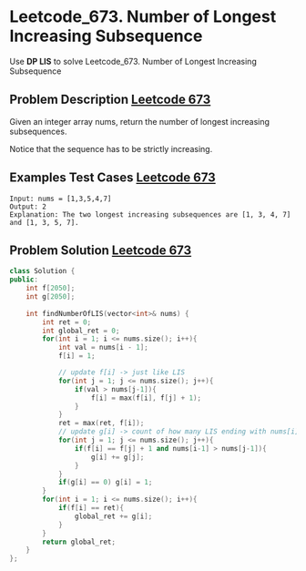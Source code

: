 # Leetcode_673. Number of Longest Increasing Subsequence


Use **DP LIS** to solve Leetcode_673. Number of Longest Increasing Subsequence
<!--more-->


## Problem Description [Leetcode 673](https://leetcode.com/problems/number-of-longest-increasing-subsequence/)

Given an integer array nums, return the number of longest increasing subsequences.

Notice that the sequence has to be strictly increasing.

## Examples Test Cases [Leetcode 673](https://leetcode.com/problems/number-of-longest-increasing-subsequence/)


```
Input: nums = [1,3,5,4,7]
Output: 2
Explanation: The two longest increasing subsequences are [1, 3, 4, 7] and [1, 3, 5, 7].
```


## Problem Solution [Leetcode 673](https://leetcode.com/problems/number-of-longest-increasing-subsequence/)

```cpp
class Solution {
public:
    int f[2050];
    int g[2050];
    
    int findNumberOfLIS(vector<int>& nums) {
        int ret = 0;
        int global_ret = 0;
        for(int i = 1; i <= nums.size(); i++){
            int val = nums[i - 1];
            f[i] = 1;

            // update f[i] -> just like LIS
            for(int j = 1; j <= nums.size(); j++){
                if(val > nums[j-1]){
                    f[i] = max(f[i], f[j] + 1);
                }    
            }
            ret = max(ret, f[i]);
            // update g[i] -> count of how many LIS ending with nums[i]
            for(int j = 1; j <= nums.size(); j++){
                if(f[i] == f[j] + 1 and nums[i-1] > nums[j-1]){
                    g[i] += g[j];
                }
            }
            if(g[i] == 0) g[i] = 1;
        }
        for(int i = 1; i <= nums.size(); i++){
            if(f[i] == ret){
                global_ret += g[i];    
            }
        }
        return global_ret;
    }
};
```
